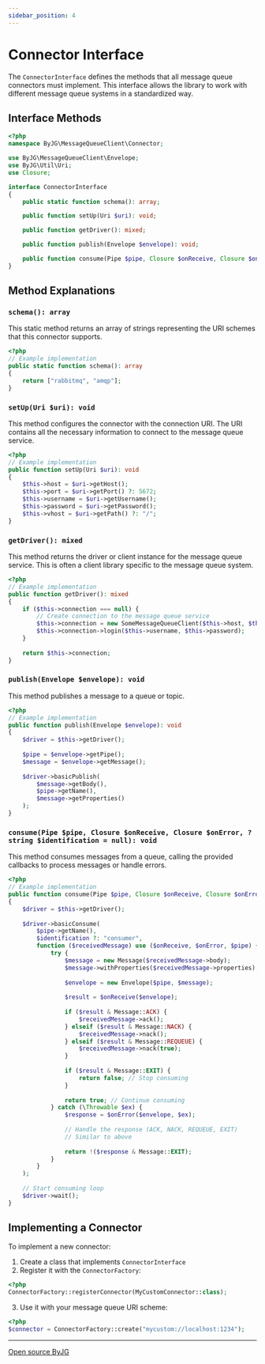 ```yaml
---
sidebar_position: 4
---
```


# Connector Interface

The `ConnectorInterface` defines the methods that all message queue connectors must implement. This interface allows the library to work with different message queue systems in a standardized way.

## Interface Methods

```php
<?php
namespace ByJG\MessageQueueClient\Connector;

use ByJG\MessageQueueClient\Envelope;
use ByJG\Util\Uri;
use Closure;

interface ConnectorInterface
{
    public static function schema(): array;

    public function setUp(Uri $uri): void;

    public function getDriver(): mixed;

    public function publish(Envelope $envelope): void;

    public function consume(Pipe $pipe, Closure $onReceive, Closure $onError, ?string $identification = null): void;
}
```

## Method Explanations

### `schema(): array`

This static method returns an array of strings representing the URI schemes that this connector supports.

```php
<?php
// Example implementation
public static function schema(): array
{
    return ["rabbitmq", "amqp"];
}
```

### `setUp(Uri $uri): void`

This method configures the connector with the connection URI. The URI contains all the necessary information to connect to the message queue service.

```php
<?php
// Example implementation
public function setUp(Uri $uri): void
{
    $this->host = $uri->getHost();
    $this->port = $uri->getPort() ?: 5672;
    $this->username = $uri->getUsername();
    $this->password = $uri->getPassword();
    $this->vhost = $uri->getPath() ?: "/";
}
```

### `getDriver(): mixed`

This method returns the driver or client instance for the message queue service. This is often a client library specific to the message queue system.

```php
<?php
// Example implementation
public function getDriver(): mixed
{
    if ($this->connection === null) {
        // Create connection to the message queue service
        $this->connection = new SomeMessageQueueClient($this->host, $this->port);
        $this->connection->login($this->username, $this->password);
    }
    
    return $this->connection;
}
```

### `publish(Envelope $envelope): void`

This method publishes a message to a queue or topic.

```php
<?php
// Example implementation
public function publish(Envelope $envelope): void
{
    $driver = $this->getDriver();
    
    $pipe = $envelope->getPipe();
    $message = $envelope->getMessage();
    
    $driver->basicPublish(
        $message->getBody(),
        $pipe->getName(),
        $message->getProperties()
    );
}
```

### `consume(Pipe $pipe, Closure $onReceive, Closure $onError, ?string $identification = null): void`

This method consumes messages from a queue, calling the provided callbacks to process messages or handle errors.

```php
<?php
// Example implementation
public function consume(Pipe $pipe, Closure $onReceive, Closure $onError, ?string $identification = null): void
{
    $driver = $this->getDriver();
    
    $driver->basicConsume(
        $pipe->getName(),
        $identification ?: "consumer",
        function ($receivedMessage) use ($onReceive, $onError, $pipe) {
            try {
                $message = new Message($receivedMessage->body);
                $message->withProperties($receivedMessage->properties);
                
                $envelope = new Envelope($pipe, $message);
                
                $result = $onReceive($envelope);
                
                if ($result & Message::ACK) {
                    $receivedMessage->ack();
                } elseif ($result & Message::NACK) {
                    $receivedMessage->nack();
                } elseif ($result & Message::REQUEUE) {
                    $receivedMessage->nack(true);
                }
                
                if ($result & Message::EXIT) {
                    return false; // Stop consuming
                }
                
                return true; // Continue consuming
            } catch (\Throwable $ex) {
                $response = $onError($envelope, $ex);
                
                // Handle the response (ACK, NACK, REQUEUE, EXIT)
                // Similar to above
                
                return !($response & Message::EXIT);
            }
        }
    );
    
    // Start consuming loop
    $driver->wait();
}
```

## Implementing a Connector

To implement a new connector:

1. Create a class that implements `ConnectorInterface`
2. Register it with the `ConnectorFactory`:

```php
<?php
ConnectorFactory::registerConnector(MyCustomConnector::class);
```

3. Use it with your message queue URI scheme:

```php
<?php
$connector = ConnectorFactory::create("mycustom://localhost:1234");
```

----
[Open source ByJG](http://opensource.byjg.com) 